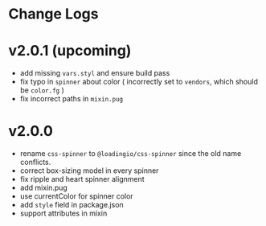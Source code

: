 # Change Logs

# v2.0.1 (upcoming)

 - add missing `vars.styl` and ensure build pass
 - fix typo in `spinner` about color ( incorrectly set to `vendors`, which should be `color.fg` )
 - fix incorrect paths in `mixin.pug`


# v2.0.0

 - rename `css-spinner` to `@loadingio/css-spinner` since the old name conflicts.
 - correct box-sizing model in every spinner
 - fix ripple and heart spinner alignment
 - add mixin.pug
 - use currentColor for spinner color
 - add `style` field in package.json
 - support attributes in mixin
